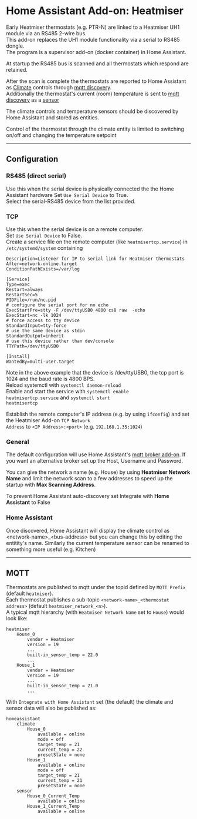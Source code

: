 # Home Assistant Add-on: Heatmiser
Early Heatmiser thermostats (e.g. PTR-N) are linked to a Heatmiser UH1 module via an RS485 2-wire bus.  
This add-on replaces the UH1 module functionality via a serial to RS485 dongle.  
The program is a supervisor add-on (docker container) in Home Assistant.  

At startup the RS485 bus is scanned and all thermostats which respond are retained.

After the scan is complete the thermostats are reported to Home Assistant as [Climate](https://www.home-assistant.io/integrations/climate/) controls through [mqtt discovery](https://www.home-assistant.io/docs/mqtt/discovery/).  
Additionally the thermostat's current (room) temperature is sent to [mqtt discovery](https://www.home-assistant.io/docs/mqtt/discovery/) as a [sensor](https://www.home-assistant.io/integrations/sensor/)

The climate controls and temperature sensors should be discovered by Home Assistant and stored as entities.  

Control of the thermostat through the climate entity is limited to switching on/off and changing the temperature setpoint

---
## Configuration  

### RS485 (direct serial)
Use this when the serial device is physically connected the the Home Assistant hardware
Set <code>Use Serial Device</code> to True.  
Select the serial-RS485 device from the list provided.  

### TCP  

Use this when the serial device is on a remote computer.  
Set <code>Use Serial Device</code> to False.  
Create a service file on the remote computer (like <code>heatmisertcp.service</code>) in <code>/etc/systemd/system</code> containing  
```[Unit]
Description=Listener for IP to serial link for Heatmiser thermostats
After=network-online.target
ConditionPathExists=/var/log

[Service]
Type=exec
Restart=always
RestartSec=5
PIDFile=/run/nc.pid
# configure the serial port for no echo
ExecStartPre=stty -F /dev/ttyUSB0 4800 cs8 raw  -echo
ExecStart=nc -lk 1024
# force access to tty device
StandardInput=tty-force
# use the same device as stdin
StandardOutput=inherit
# use this device rather than dev/console
TTYPath=/dev/ttyUSB0

[Install]
WantedBy=multi-user.target
```
Note in the above example that the device is /dev/ttyUSB0, the tcp port is 1024 and the baud rate is 4800 BPS.  
Reload systemctl with <code>systemctl daemon-reload</code>  
Enable and start the service with <code>systemctl enable heatmisertcp.service</code> and <code>systemctl start heatmisertcp</code>  

Establish the remote computer's IP address (e.g. by using <code>ifconfig</code>) and set the Heatmiser Add-on <code>TCP Network Address</code> to
<code>\<IP Address\>:\<port\></code> (e.g. <code>192.168.1.35:1024</code>)  

### General

The default configuration will use Home Assistant's [mqtt broker add-on](https://github.com/home-assistant/addons/blob/master/mosquitto/DOCS.md). If you want an alternative broker set up the Host, Username and Password.  

You can give the network a name (e.g. House) by using **Heatmiser Network Name** and limit the network scan to a few addresses to speed up the startup with **Max Scanning Address**. 

To prevent Home Assistant auto-discovery set Integrate with **Home Assistant** to False

### Home Assistant  

Once discovered, Home Assistant will display the climate control as \<network-name\>_\<bus-address\> but you can change this by editing the entitity's name. Similarly the current temperature sensor can be renamed to something more useful (e.g. Kitchen)  

---  

## MQTT  

Thermostats are published to mqtt under the topid defined by <code>MQTT Prefix</code> (default <code>heatmiser</code>).  
Each thermostat publishes a sub-topic <code>\<network-name\>\_\<thermostat address\></code> (default <code>heatmiser_network\_\<n\></code>).  
A typical mqtt hierarchy (with <code>Heatmiser Network Name</code> set to <code>House</code>) would look like:  
```
heatmiser
    House_0
        vendor = Heatmiser
        version = 19
        ...
        built-in_sensor_temp = 22.0
        ...
    House_1
        vendor = Heatmiser
        version = 19
        ...
        built-in_sensor_temp = 21.0
        ...
```
With <code>Integrate with Home Assistant</code> set (the default) the climate and sensor data will also be published as:
```
homeassistant
    climate
        House_0
            available = online
            mode = off
            target_temp = 21
            current_temp = 22
            presetState = none
        House_1
            available = online
            mode = off
            target_temp = 21
            current_temp = 21
            presetState = none
    sensor
        House_0_Current_Temp
            available = online
        House_1_Current_Temp
            available = online
```